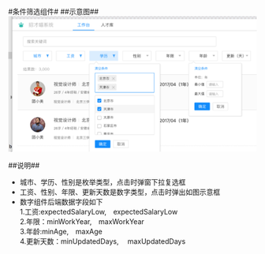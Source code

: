 #条件筛选组件#
##示意图##
![MacDown FilterBar](filterBar.png)


##说明##
- 城市、学历、性别是枚举类型，点击时弹窗下拉复选框
- 工资、性别、年限、更新天数是数字类型，点击时弹出如图示意框
- 数字组件后端数据字段如下 <br/>
   1.工资:expectedSalaryLow,&emsp;expectedSalaryLow<br/>
   2.年限：minWorkYear,&emsp;maxWorkYear<br/>
   3.年龄:minAge,&emsp;maxAge<br/>
   4.更新天数：minUpdatedDays, &emsp;maxUpdatedDays<br/>
      
